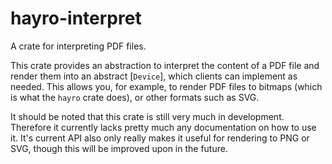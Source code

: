 # hayro-interpret

<!-- cargo-rdme start -->

A crate for interpreting PDF files.

This crate provides an abstraction to interpret the content of a PDF file and render them
into an abstract [`Device`], which clients can implement as needed. This allows you, for
example, to render PDF files to bitmaps (which is what the `hayro` crate does), or other formats
such as SVG.

It should be noted that this crate is still very much in development. Therefore it currently
lacks pretty much any documentation on how to use it. It's current API also only really makes it
useful for rendering to PNG or SVG, though this will be improved upon in the future.

<!-- cargo-rdme end -->
